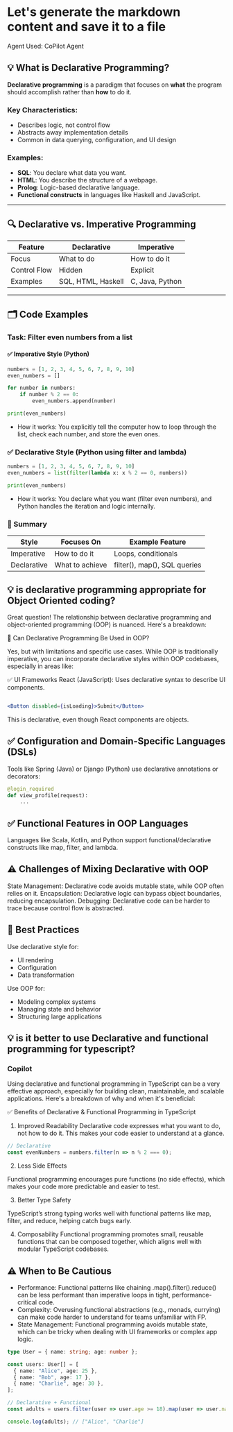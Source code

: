 # Let's generate the markdown content and save it to a file

Agent Used: CoPilot Agent

## 💡 What is Declarative Programming?

**Declarative programming** is a paradigm that focuses on **what** the program should accomplish rather than **how** to do it.

### Key Characteristics:

- Describes logic, not control flow
- Abstracts away implementation details
- Common in data querying, configuration, and UI design

### Examples:

- **SQL**: You declare what data you want.
- **HTML**: You describe the structure of a webpage.
- **Prolog**: Logic-based declarative language.
- **Functional constructs** in languages like Haskell and JavaScript.

---

## 🔍 Declarative vs. Imperative Programming

| Feature      | Declarative        | Imperative      |
| ------------ | ------------------ | --------------- |
| Focus        | What to do         | How to do it    |
| Control Flow | Hidden             | Explicit        |
| Examples     | SQL, HTML, Haskell | C, Java, Python |

---

## 🗂️ Code Examples

### Task: Filter even numbers from a list

#### ✅ Imperative Style (Python)

```python
numbers = [1, 2, 3, 4, 5, 6, 7, 8, 9, 10]
even_numbers = []

for number in numbers:
    if number % 2 == 0:
        even_numbers.append(number)

print(even_numbers)
```

- How it works: You explicitly tell the computer how to loop through the list, check each number, and store the even ones.

### ✅ Declarative Style (Python using filter and lambda)

```Python
numbers = [1, 2, 3, 4, 5, 6, 7, 8, 9, 10]
even_numbers = list(filter(lambda x: x % 2 == 0, numbers))

print(even_numbers)
```

- How it works: You declare what you want (filter even numbers), and Python handles the iteration and logic internally.

### 🧠 Summary

| Style       | Focuses On      | Example Feature              |
| ----------- | --------------- | ---------------------------- |
| Imperative  | How to do it    | Loops, conditionals          |
| Declarative | What to achieve | filter(), map(), SQL queries |

## 💡 is declarative programming appropriate for Object Oriented coding?

Great question! The relationship between declarative programming and object-oriented programming (OOP) is nuanced. Here's a breakdown:

🧠 Can Declarative Programming Be Used in OOP?

Yes, but with limitations and specific use cases. While OOP is traditionally imperative, you can incorporate declarative styles within OOP codebases, especially in areas like:

✅ UI Frameworks
React (JavaScript): Uses declarative syntax to describe UI components.

```jsx

<Button disabled={isLoading}>Submit</Button>

```

This is declarative, even though React components are objects.

## ✅ Configuration and Domain-Specific Languages (DSLs)

Tools like Spring (Java) or Django (Python) use declarative annotations or decorators:

```Python
@login_required
def view_profile(request):
    ...
```

## ✅ Functional Features in OOP Languages

Languages like Scala, Kotlin, and Python support functional/declarative constructs like map, filter, and lambda.

## ⚠️ Challenges of Mixing Declarative with OOP

State Management: Declarative code avoids mutable state, while OOP often relies on it.
Encapsulation: Declarative logic can bypass object boundaries, reducing encapsulation.
Debugging: Declarative code can be harder to trace because control flow is abstracted.

## 🧩 Best Practices

Use declarative style for:

- UI rendering
- Configuration
- Data transformation
  
Use OOP for:

- Modeling complex systems
- Managing state and behavior
- Structuring large applications

## 💡 is it better to use Declarative and functional programming for typescript?

### Copilot

Using declarative and functional programming in TypeScript can be a very effective approach, especially for building clean, maintainable, and scalable applications. Here's a breakdown of why and when it's beneficial:

✅ Benefits of Declarative & Functional Programming in TypeScript
1. Improved Readability
Declarative code expresses what you want to do, not how to do it. This makes your code easier to understand at a glance.

```TypeScript
// Declarative
const evenNumbers = numbers.filter(n => n % 2 === 0);
```

2. Less Side Effects
 
Functional programming encourages pure functions (no side effects), which makes your code more predictable and easier to test.

3. Better Type Safety

TypeScript’s strong typing works well with functional patterns like map, filter, and reduce, helping catch bugs early.

4. Composability
Functional programming promotes small, reusable functions that can be composed together, which aligns well with modular TypeScript codebases.

## ⚠️ When to Be Cautious

- Performance: Functional patterns like chaining .map().filter().reduce() can be less performant than imperative loops in tight, performance-critical code.
- Complexity: Overusing functional abstractions (e.g., monads, currying) can make code harder to understand for teams unfamiliar with FP.
- State Management: Functional programming avoids mutable state, which can be tricky when dealing with UI frameworks or complex app logic.

```TypeScript
type User = { name: string; age: number };

const users: User[] = [
  { name: "Alice", age: 25 },
  { name: "Bob", age: 17 },
  { name: "Charlie", age: 30 },
];

// Declarative + Functional
const adults = users.filter(user => user.age >= 18).map(user => user.name);

console.log(adults); // ["Alice", "Charlie"]
```
